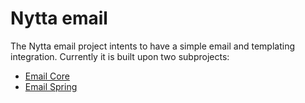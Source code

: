 # Nytta email

The Nytta email project intents to have a simple email and templating integration. Currently it is built upon
two subprojects:

- [Email Core](core/README.md)
- [Email Spring](core/README.md)